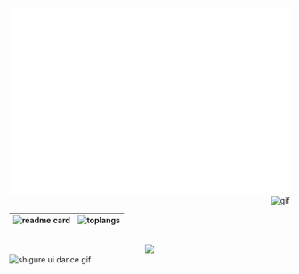 <div align="center">
  <a href="https://github.com/linhieng/linhieng/blob/master/welcome.svg">
    <img src="welcome.svg" width="800" alt="Click to see the source">
  </a>
</div>

<div align="right">
  <img src="https://github.com/Linhieng/linhieng/blob/master/lick.webp" width="200" alt="gif">
</div>



<div align="center">


|![readme card](https://github-readme-stats.vercel.app/api?username=linhieng&theme=transparent&hide_border=true)|![toplangs](https://github-readme-stats.vercel.app/api/top-langs/?username=linhieng&layout=compact&hide_border=true)|
|--|--|

<br>

<img src="https://moe-counter.glitch.me/get/@linhieng?theme=gelbooru" />


</div>



<div align="left">
  <img src="https://media.tenor.com/cyORI7kwShQAAAAi/shigure-ui-dance.gif" alt="shigure ui dance gif" width="200"> <br>
</div>
